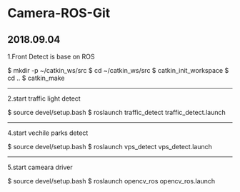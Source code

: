 # Camera-ROS-Git
2018.09.04
-------
1.Front Detect is base on ROS

$ mkdir -p ~/catkin_ws/src
$ cd ~/catkin_ws/src
$ catkin_init_workspace
$ cd ..
$ catkin_make

--------
2.start traffic light detect

$ source devel/setup.bash
$ roslaunch traffic_detect traffic_detect.launch


--------
4.start vechile parks detect

$ source devel/setup.bash
$ roslaunch vps_detect vps_detect.launch

--------
5.start cameara driver

$ source devel/setup.bash
$ roslaunch opencv_ros opencv_ros.launch

